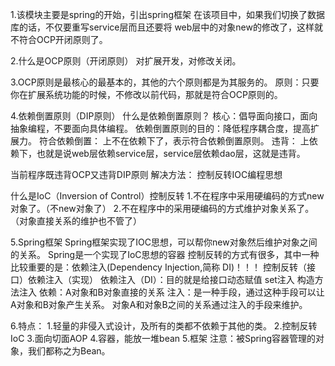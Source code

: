 1.该模块主要是spring的开始，引出spring框架
    在该项目中，如果我们切换了数据库的话，不仅要重写service层而且还要将
    web层中的对象new的修改了，这样就不符合OCP开闭原则了。

2.什么是OCP原则（开闭原则）
    对扩展开发，对修改关闭。

3.OCP原则是最核心的最基本的，其他的六个原则都是为其服务的。
    原则：只要你在扩展系统功能的时候，不修改以前代码，那就是符合OCP原则的。

4.依赖倒置原则（DIP原则）
    什么是依赖倒置原则？
        核心：倡导面向接口，面向抽象编程，不要面向具体编程。
    依赖倒置原则的目的：降低程序耦合度，提高扩展力。
    符合依赖倒置：
        上不在依赖下了，表示符合依赖倒置原则。
    违背：
        上依赖下，也就是说web层依赖service层，service层依赖dao层，这就是违背。

当前程序既违背OCP又违背DIP原则
    解决方法：
        控制反转IOC编程思想

什么是IoC（Inversion of Control）控制反转
    1.不在程序中采用硬编码的方式new对象了。（不new对象了）
    2.不在程序中的采用硬编码的方式维护对象关系了。（对象直接关系的维护也不管了）

5.Spring框架
    Spring框架实现了IOC思想，可以帮你new对象然后维护对象之间的关系。
    Spring是一个实现了IoC思想的容器
    控制反转的方式有很多，其中一种比较重要的是：依赖注入(Dependency Injection,简称 DI)！！！
    控制反转（接口）依赖注入（实现）
        依赖注入（DI）：目的就是给接口动态赋值
            set注入
            构造方法注入
    依赖：A对象和B对象直接的关系
    注入：是一种手段，通过这种手段可以让A对象和B对象产生关系。
    对象A和对象B之间的关系通过注入的手段来维护。
    
6.特点：
    1.轻量的非侵入式设计，及所有的类都不依赖于其他的类。
    2.控制反转IoC
    3.面向切面AOP
    4.容器，能放一堆bean
    5.框架
注意：被Spring容器管理的对象，我们都称之为Bean。